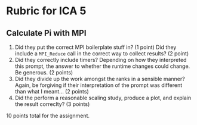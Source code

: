 # Rubric for ICA 5

## Calculate Pi with MPI

1. Did they put the correct MPI boilerplate stuff in? (1 point) Did they include a `MPI_Reduce` call in the correct way to collect results? (2 point)
2. Did they correctly include timers? Depending on how they interpreted this prompt, the answer to whether the runtime changes could change. Be generous. (2 points)
3. Did they divide up the work amongst the ranks in a sensible manner? Again, be forgiving if their interpretation of the prompt was different than what I meant... (2 points)
4. Did the perform a reasonable scaling study, produce a plot, and explain the result correclty? (3 points)

10 points total for the assignment.